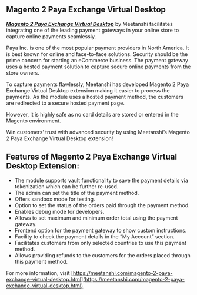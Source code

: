## Magento 2 Paya Exchange Virtual Desktop

***[Magento 2 Paya Exchange Virtual Desktop](https://meetanshi.com/magento-2-paya-exchange-virtual-desktop.html)*** by Meetanshi facilitates integrating one of the leading payment gateways in your online store to capture online payments seamlessly. 

Paya Inc. is one of the most popular payment providers in North America. It is best known for online and face-to-face solutions. Security should be the prime concern for starting an eCommerce business. The payment gateway uses a hosted payment solution to capture secure online payments from the store owners. 

To capture payments flawlessly, Meetanshi has developed Magento 2 Paya Exchange Virtual Desktop extension making it easier to process the payments. As the module uses a hosted payment method, the customers are redirected to a secure hosted payment page. 

However, it is highly safe as no card details are stored or entered in the Magento environment. 

Win customers’ trust with advanced security by using Meetanshi’s Magento 2 Paya Exchange Virtual Desktop extension! 

## Features of Magento 2 Paya Exchange Virtual Desktop Extension: 

* The module supports vault functionality to save the payment details via tokenization which can be further re-used. 
* The admin can set the title of the payment method. 
* Offers sandbox mode for testing. 
* Option to set the status of the orders paid through the payment method. 
* Enables debug mode for developers. 
* Allows to set maximum and minimum order total using the payment gateway. 
* Frontend option for the payment gateway to show custom instructions. 
* Facility to check the payment details in the “My Account” section. 
* Facilitates customers from only selected countries to use this payment method. 
* Allows providing refunds to the customers for the orders placed through this payment method. 

For more information, visit [https://meetanshi.com/magento-2-paya-exchange-virtual-desktop.html](https://meetanshi.com/magento-2-paya-exchange-virtual-desktop.html)
